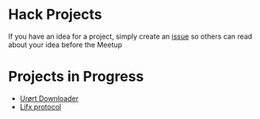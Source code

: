 # Hack Projects

If you have an idea for a project, simply create an [issue](https://github.com/go-oslo/hackprojects/issues) so others can read about your idea before the Meetup

# Projects in Progress

- [Urørt Downloader](https://github.com/oyvindsk/urort-downloader)
- [Lifx protocol](https://github.com/dorkowscy/lyslix)

